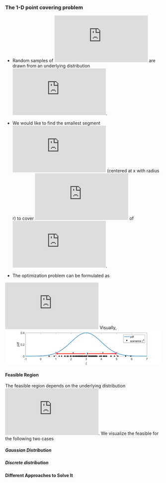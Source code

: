 ### The 1-D point covering problem

- Random samples of ![xi](https://latex.codecogs.com/svg.latex?%5Cinline%20%5Cxi%20%5Cin%20%5Cmathbf%7BR%7D) are drawn from an underlying distribution ![distr](https://latex.codecogs.com/svg.latex?%5Cinline%20%5Cxi%20%5Csim%20%5CXi).
- We would like to find the smallest segment ![seg](https://latex.codecogs.com/svg.latex?%5Cinline%20%5Bx-r%2C%20x&plus;r%5D) (centered at x with radius r) to cover ![](https://latex.codecogs.com/svg.latex?%5Cinline%201-%5Cepsilon) of ![xi](https://latex.codecogs.com/svg.latex?%5Cinline%20%5Cxi).

- The optimization problem can be formulated as

![point-covering](https://latex.codecogs.com/svg.latex?%5Cinline%20%5Cbegin%7Balign*%7D%20%5Cmin_%7Bx%2Cr%7D%7E%26%20r%20%5C%5C%20%5Ctext%7Bs.t.%7D%7E%26%20%5Cmathbb%7BP%7D%20_%7B%5Cxi%7D%20%5CBig%28%20x-r%20%5Cle%20%5Cxi%20%5Cle%20x&plus;r%20%5CBig%29%20%5C%5C%20%26%20r%20%5Cge%200%20%5Cend%7Balign*%7D)
Visually,
![](../figures/points_covering_formulation.png)

#### Feasible Region
The feasible region depends on the underlying distribution ![distr](https://latex.codecogs.com/svg.latex?%5Cinline%20%5Cxi%20%5Csim%20%5CXi). We visualize the feasible for the following two cases
##### Gaussian Distribution 

##### Discrete distribution

#### Different Approaches to Solve It